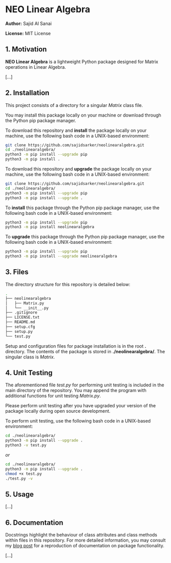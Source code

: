 # NEO Linear Algebra

**Author:** Sajid Al Sanai

**License:** MIT License

## 1. Motivation

**NEO Linear Algebra** is a lightweight Python package designed for Matrix operations in Linear Algebra.

[...]

## 2. Installation

This project consists of a directory for a singular *Matrix* class file.

You may install this package locally on your machine or download through the Python pip package manager.

To download this repository and **install** the package locally on your machine, use the following bash code in a UNIX-based environment:

```bash
git clone https://github.com/sajidsarker/neolinearalgebra.git
cd ./neolinearalgebra/
python3 -m pip install --upgrade pip
python3 -m pip install .
```

To download this repository and **upgrade** the package locally on your machine, use the following bash code in a UNIX-based environment:
```bash
git clone https://github.com/sajidsarker/neolinearalgebra.git
cd ./neolinearalgebra/
python3 -m pip install --upgrade pip
python3 -m pip install --upgrade .
```

To **install** this package through the Python pip package manager, use the following bash code in a UNIX-based environment:

```bash
python3 -m pip install --upgrade pip
python3 -m pip install neolinearalgebra
```

To **upgrade** this package through the Python pip package manager, use the following bash code in a UNIX-based environment:

```bash
python3 -m pip install --upgrade pip
python3 -m pip install --upgrade neolinearalgebra
```

## 3. Files

The directory structure for this repository is detailed below:

```bash
.
├── neolinearalgebra
│   ├── Matrix.py
│   └── __init__.py
├── .gitignore
├── LICENSE.txt
├── README.md
├── setup.cfg
├── setup.py
└── test.py
```

Setup and configuration files for package installation is in the root **.** directory. The contents of the package is stored in **./neolinearalgebra/**. The singular class is *Matrix*.

## 4. Unit Testing

The aforementioned file *test.py* for performing unit testing is included in the main directory of the repository. You may append the program with additional functions for unit testing *Matrix.py*.

Please perform unit testing after you have upgraded your version of the package locally during open source development.

To perform unit testing, use the following bash code in a UNIX-based environment:

```bash
cd ./neolinearalgebra/
python3 -m pip install --upgrade .
python3 -v test.py
```

*or*

```bash
cd ./neolinearalgebra/
python3 -m pip install --upgrade .
chmod +x test.py
./test.py -v
```

## 5. Usage

[...]

## 6. Documentation

Docstrings highlight the behaviour of class attributes and class methods within files in this repository. For more detailed information, you may consult my [blog post](https://sajidsarker.github.io/) for a reproduction of documentation on package functionality.

[...]
